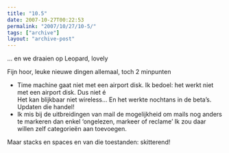 ```yaml
---
title: "10.5"
date: 2007-10-27T00:22:53
permalink: "2007/10/27/10-5/"
tags: ["archive"]
layout: "archive-post"
---
```

… en we draaien op Leopard, lovely

Fijn hoor, leuke nieuwe dingen allemaal, toch 2 minpunten

* Time machine gaat niet met een airport disk. Ik bedoel: het werkt niet met een airport disk. Dus niet é  
    Het kan blijkbaar niet wireless… En het werkte nochtans in de beta’s. Updaten die handel!
* Ik mis bij de uitbreidingen van mail de mogelijkheid om mails nog anders te markeren dan enkel ‘ongelezen, markeer of reclame’ Ik zou daar willen zelf categorieën aan toevoegen.

Maar stacks en spaces en van die toestanden: skitterend!
